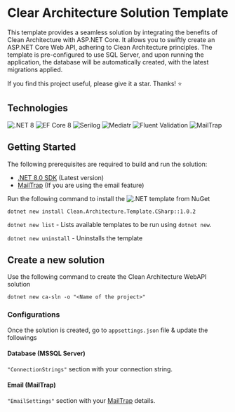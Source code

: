 # Clear Architecture Solution Template 

This template provides a seamless solution by integrating the benefits of Clean Architecture with ASP.NET Core. It allows you to swiftly create an ASP.NET Core Web API, adhering to Clean Architecture principles. The template is pre-configured to use SQL Server, and upon running the application, the database will be automatically created, with the latest migrations applied.

If you find this project useful, please give it a star. Thanks! ⭐

## Technologies

![.NET 8](https://i.imgur.com/quop3E8.png)
![EF Core 8](https://i.imgur.com/AcYaj2y.png)
![Serilog](https://i.imgur.com/i8xjWjs.png)
![Mediatr](https://i.imgur.com/orjrsa3.png)
![Fluent Validation](https://i.imgur.com/acPuZJW.png)
![MailTrap](https://i.imgur.com/OpILNdy.png)

## Getting Started

The following prerequisites are required to build and run the solution:

- [.NET 8.0 SDK](https://dotnet.microsoft.com/download/dotnet/8.0) (Latest version)
- [MailTrap](https://mailtrap.io/) (If you are using the email feature)

Run the following command to install the ![.NET template](https://www.nuget.org/packages/Clean.Architecture.Template.CSharp) from NuGet
```dotnetcli
dotnet new install Clean.Architecture.Template.CSharp::1.0.2
```

`dotnet new list` - Lists available templates to be run using `dotnet new`.

`dotnet new uninstall` - Uninstalls the template

## Create a new solution
Use the following command to create the Clean Architecture WebAPI solution

```dotnetcli
dotnet new ca-sln -o "<Name of the project>"
```

### Configurations
Once the solution is created, go to `appsettings.json` file & update the followings

#### Database (MSSQL Server)
`"ConnectionStrings"` section with your connection string.

#### Email (MailTrap)
 `"EmailSettings"` section with your [MailTrap](https://mailtrap.io/) details.
